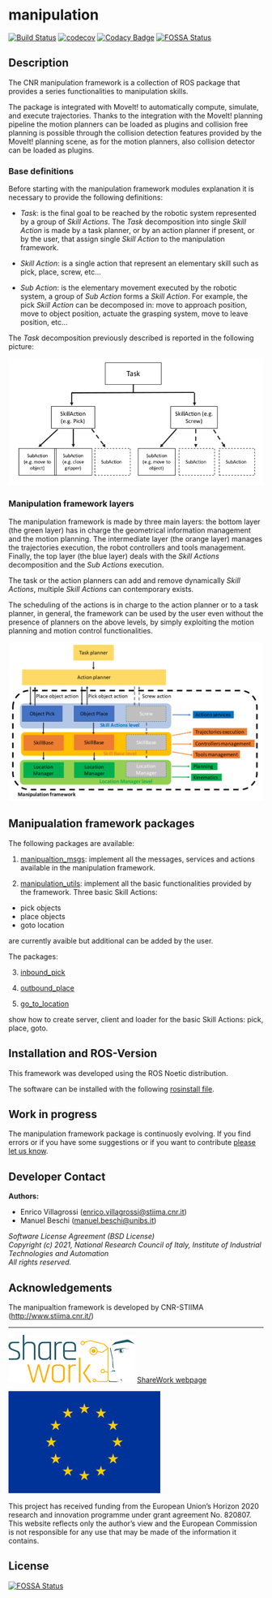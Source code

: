 # manipulation #

[![Build Status](https://travis-ci.com/JRL-CARI-CNR-UNIBS/manipulation.svg?branch=master)](https://travis-ci.com/JRL-CARI-CNR-UNIBS/manipulation)
[![codecov](https://codecov.io/gh/JRL-CARI-CNR-UNIBS/manipulation/branch/master/graph/badge.svg?token=OZF414VCOL)](https://codecov.io/gh/JRL-CARI-CNR-UNIBS/manipulation)
[![Codacy Badge](https://app.codacy.com/project/badge/Grade/c1d5c62b533141428918ecd2c0d8628c)](https://www.codacy.com/gh/JRL-CARI-CNR-UNIBS/manipulation/dashboard?utm_source=github.com&amp;utm_medium=referral&amp;utm_content=JRL-CARI-CNR-UNIBS/manipulation&amp;utm_campaign=Badge_Grade)
[![FOSSA Status](https://app.fossa.com/api/projects/git%2Bgithub.com%2FJRL-CARI-CNR-UNIBS%2Fmanipulation.svg?type=shield)](https://app.fossa.com/projects/git%2Bgithub.com%2FJRL-CARI-CNR-UNIBS%2Fmanipulation?ref=badge_shield)


## Description
The CNR manipulation framework is a collection of ROS package that provides a series functionalities to manipulation skills.

The package is integrated with MoveIt! to automatically compute, simulate, and execute trajectories. Thanks to the integration with the MoveIt! planning pipeline the motion planners can be loaded as plugins and collision free planning is possible through the collision detection features provided by the MoveIt! planning scene, as for the motion planners, also collision detector can be loaded as plugins.

### Base definitions
Before starting with the manipulation framework modules explanation it is necessary to provide the following definitions:

- *Task*: is the final goal to be reached by the robotic system represented by a group of *Skill Actions*. The *Task* decomposition into single *Skill Action* is made by a task planner, or by an action planner if present, or by the user, that assign single *Skill Action* to the manipulation framework.

- *Skill Action*: is a single action that represent an elementary skill such as pick, place, screw, etc...

- *Sub Action*: is the elementary movement executed by the robotic system, a group of *Sub Action* forms a *Skill Action*. For example, the pick *Skill Action* can be decomposed in: move to approach position, move to object position, actuate the grasping system, move to leave position, etc...

The *Task* decomposition previously described is reported in the following picture:

![*Task*, *Skill Action* and *Sub Action* hierarchy.](documentation/Task_SkillAction_SubAction.png)


### Manipulation framework layers

The manipulation framework is made by three main layers: the bottom layer (the green layer) has in charge the geometrical information management and the motion planning. The intermediate layer (the orange layer) manages the trajectories execution, the robot controllers and tools management. Finally, the top layer (the blue layer) deals with the *Skill Actions* decomposition and the *Sub Actions* execution.

The task or the action planners can add and remove dynamically *Skill Actions*, multiple *Skill Actions* can contemporary exists.

The scheduling of the actions is in charge to the action planner or to a task planner, in general, the framework can be used by the user even without the presence of planners on the above levels, by simply exploiting the motion planning and motion control functionalities.

![Manipulation framework layers description.](documentation/manipulation_framework_scheme.png)



## Manipualation framework packages
The following packages are available:
1. [manipualtion_msgs](manipulation_msgs/README.md): implement all the messages, services and actions available in the manipulation framework.

2. [manipulation_utils](manipulation_utils/README.md): implement all the basic functionalities provided by the framework. Three basic Skill Actions:
- pick objects
- place objects
- goto location

are currently avaible but additional can be added by the user.

The packages:

3. [inbound_pick](inbound_pick/README.md)

4. [outbound_place](outbound_place/README.md)

5. [go_to_location](go_to_location/README.md)

show how to create server, client and loader for the basic Skill Actions: pick, place, goto.   

## Installation and ROS-Version
This framework was developed using the ROS Noetic distribution.

The software can be installed with the following [rosinstall file](manipulation.rosinstall).


## Work in progress
The manipulation framework package is continuosly evolving. If you find errors or if you have some suggestions or if you want to contribute [please let us know](https://github.com/JRL-CARI-CNR-UNIBS/manipulation/issues).

## Developer Contact
**Authors:**   
- Enrico Villagrossi (enrico.villagrossi@stiima.cnr.it)  
- Manuel Beschi (manuel.beschi@unibs.it)  


_Software License Agreement (BSD License)_    
_Copyright (c) 2021, National Research Council of Italy, Institute of Industrial Technologies and Automation_    
_All rights reserved._


## Acknowledgements
The manipualtion framework is developed by CNR-STIIMA (http://www.stiima.cnr.it/)

***

![EC-H2020](documentation/Sharework.png) [ShareWork webpage](https://sharework-project.eu/)

![EC-H2020](documentation/flag_yellow.jpg)

This project has received funding from the European Union’s Horizon 2020 research and innovation programme under grant agreement No. 820807.
This website reflects only the author’s view and the European Commission is not responsible for any use that may be made of the information it contains.



## License
[![FOSSA Status](https://app.fossa.com/api/projects/git%2Bgithub.com%2FJRL-CARI-CNR-UNIBS%2Fmanipulation.svg?type=large)](https://app.fossa.com/projects/git%2Bgithub.com%2FJRL-CARI-CNR-UNIBS%2Fmanipulation?ref=badge_large)
